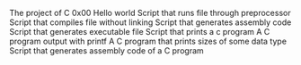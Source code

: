 The project of C 0x00 Hello world
Script that runs file through preprocessor
Script that compiles file without linking
Script that generates assembly code
Script that generates executable file
Script that prints a c program
A C program output with printf
A C program that prints sizes of some data type
Script that generates assembly code of a C program
